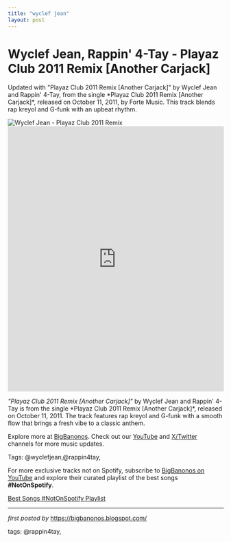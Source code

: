 ```yaml
---
title: "wyclef jean"
layout: post
---
```

<!-- Title of the Post -->
<h1 >Wyclef Jean, Rappin' 4-Tay - Playaz Club 2011 Remix [Another Carjack]</h1> <!-- Introductory Text -->
<p >Updated with "Playaz Club 2011 Remix [Another Carjack]" by Wyclef Jean and Rappin' 4-Tay, from the single *Playaz Club 2011 Remix [Another Carjack]*, released on October 11, 2011, by Forte Music. This track blends rap kreyol and G-funk with an upbeat rhythm.</p> <!-- Featured Image -->
<div > <img src="https://www.billboard.com/wp-content/uploads/2024/07/wylcef-jean-bet-awards-rc-2024-billboard-1548.jpg?w=942&h=623&crop=1" alt="Wyclef Jean - Playaz Club 2011 Remix" />
</div> <!-- YouTube Video Embed -->
<div > <iframe width="100%" height="617" src="https://www.youtube.com/embed/thy0xp9IDfg" title="Playaz Club 2011 Remix - [Another Carjack]" frameborder="0" allow="accelerometer; autoplay; clipboard-write; encrypted-media; gyroscope; picture-in-picture; web-share" referrerpolicy="strict-origin-when-cross-origin" allowfullscreen></iframe>
</div> <!-- Song Information -->
<div > <p><em>"Playaz Club 2011 Remix [Another Carjack]"</em> by Wyclef Jean and Rappin' 4-Tay is from the single *Playaz Club 2011 Remix [Another Carjack]*, released on October 11, 2011. The track features rap kreyol and G-funk with a smooth flow that brings a fresh vibe to a classic anthem.</p>
</div> <!-- Footer Links -->
<div > <p>Explore more at <a href="https://bigbanonos.blogspot.com/" target="_blank">BigBanonos</a>. Check out our <a href="https://www.youtube.com/@BigBanonos" target="_blank">YouTube</a> and <a href="https://x.com/bigbanonos" target="_blank">X/Twitter</a> channels for more music updates.</p>
</div> <!-- Tags -->
<p >Tags: @wyclefjean,@rappin4tay,</p>


<!--Subscribe and Playlist Links-->
<div>
    <p>For more exclusive tracks not on Spotify, subscribe to <a href="https://www.youtube.com/@BigBanonos" target="_blank">BigBanonos on YouTube</a> and explore their curated playlist of the best songs <strong>#NotOnSpotify</strong>.</p>
    <p><a href="https://www.youtube.com/playlist?list=PLtuNtuTatqI0kFahUCbtbfenC_ET5O_tr" target="_blank">Best Songs #NotOnSpotify Playlist<br /></a></p></div>

<hr />

<p><em>first posted by</em> <a href="https://bigbanonos.blogspot.com/" rel="noopener" target="_new">https://bigbanonos.blogspot.com/</a></p>

<p>tags: @rappin4tay,</p>
